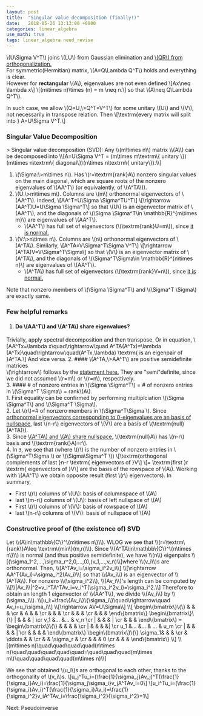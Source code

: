 ```yaml
---
layout: post
title:  "Singular value decomposition (finally!)"
date:   2018-05-26 13:13:00 +0900
categories: linear_algebra
use_math: true
tags: linear_algebra need_revise
---
```


\\(U\Sigma V^T\\) joins \\(LU\\) from Gaussian elimination and <a href="{{site.url}}/linear_algebra/2018/05/15/orthonormal-basis.html" target="_blank">\\(QR\\) from orthogonalization.</a>  
For symmetric(Hermitian) matrix, \\(A=Q\Lambda Q^T\\) holds and everything is clear.  
However for __rectangular__ \\(A\\), eigenvalues are not even defined
\\[Ax\neq \lambda x\\]
\\[(m\times n)\times (n) = m \neq n.\\]
so that \\(A\neq Q\Lambda Q^T\\).  

In such case, we allow \\(Q=U,\\>Q^T=V^T\\) for some unitary \\(U\\) and \\(V\\), not necessarily in transpose relation. Then
\\[\textrm\{every matrix will split into \} A=U\Sigma V^T.\\] 

<h3 id="svd">Singular Value Decomposition</h3>
> Singular value decomposition (SVD): Any \\(m\times n\\) matrix \\(A\\) can be decomposed into \\[A=U\Sigma V^T = (m\times m\textrm\{ unitary \})(m\times n\textrm\{ diagonal\})(n\times n\textrm\{ unitary\}).\\]


1. \\(\Sigma:\\>m\times n\\). Has \\(r=\textrm\{rank\}A\\) nonzero singular values on the main diagonal, which are square roots of the nonzero eigenvalues of \\(AA^T\\) (or equivalently, of \\(A^TA\\)).
2. \\(U:\\>m\times m\\). Columns are \\(m\\) orthonormal eigenvectors of \\(AA^T\\). Indeed, \\[AA^T=U\Sigma \Sigma^TU^T\\] \\[\rightarrow (AA^T)U=U\Sigma \Sigma^T\\]
so that \\(U\\) is an eigenvector matrix of \\(AA^T\\), and the diagonals of \\(\Sigma \Sigma^T\in \mathbb\{R\}^\{m\times m\}\\) are eigenvalues of \\(AA^T\\).  
	* \\(AA^T\\) has full set of eigenvectors (\\(\textrm\{rank\}U=m\\)), since <a href="{{site.url}}/linear_algebra/2018/05/10/cross-prod-mat.html#normal_and_spectral" target="_blank">it is normal.</a>
2. \\(V:\\>n\times n\\). Columns are \\(n\\) orthonormal eigenvectors of \\(A^TA\\). Similarly, \\[A^TA=V\Sigma^T\Sigma V^T\\] \\[\rightarrow (A^TA)V=V\Sigma^T\Sigma\\]
so that \\(V\\) is an eigenvector matrix of \\(A^TA\\), and the diagonals of \\(\Sigma^T\Sigma\in \mathbb\{R\}^\{n\times n\}\\) are eigenvalues of \\(AA^T\\).  
	* \\(A^TA\\) has full set of eigenvectors (\\(\textrm\{rank\}V=n\\)), since <a href="{{site.url}}/linear_algebra/2018/05/10/cross-prod-mat.html#normal_and_spectral" target="_blank">it is normal.</a>  

Note that nonzero members of \\(\Sigma \Sigma^T\\) and \\(\Sigma^T \Sigma\\) are exactly same.


### Few helpful remarks
1. #### Do \\(AA^T\\) and \\(A^TA\\) share eigenvalues?  
Trivially, apply spectral decomposition and then transpose. Or in equation, \\[AA^Tx=\lambda x\quad\rightarrow\quad A^TA(A^Tx)=\lambda (A^Tx)\quad\rightarrow\quad(A^Tx,\lambda) \textrm\{ is an eigenpair of \}A^TA.\\] And vice versa.
2. #### \\(A^TA,\\>AA^T\\) are positive semidefinite matrices  
\\(\rightarrow\\) follows by the <a href="{{site.url}}/linear_algebra/2018/05/24/positive-definite-mat.html#pd_and_least_sq" target="_blank">statement here.</a> They are "semi"definite, since we did not assumed \\(r=m\\) or \\(r=n\\), respectively.  
3. #### \# of nonzero entries in \\(\Sigma \Sigma^T\\) = # of nonzero entries in \\(\Sigma^T \Sigma\\) = rank\\(A\\).  
	1. First equality can be confirmed by performing multiplciation \\(\Sigma \Sigma^T\\) and \\(\Sigma^T \Sigma\\).  
	2. Let \\(r\\)=\# of nonzero members in \\(\Sigma^T\Sigma \\). Since <a href="{{site.url}}/linear_algebra/2018/05/18/eigenpairs.html" target="_blank">orthonormal eigenvectors corresponding to 0-eigenvalues are an basis of nullspace</a>, last \\(n-r\\) eigenvectors of \\(V\\) are a basis of \\(\textrm\{null\}(A^TA)\\).   
	3. Since <a href="{{site.url}}/linear_algebra/2018/05/10/cross-prod-mat.html" target="_blank">\\(A^TA\\) and \\(A\\) share nullspace</a>, \\(\textrm\{null\}A\\) has \\(n-r\\) basis and \\(\textrm\{rank(\}A)=r\\).  
4. In `3`, we see that (where \\(r\\) is the number of nonzero entries in \\(\Sigma^T\Sigma \\) or \\(\Sigma\Sigma^T \\))
\\[\textrm\{orthogonal complements of last \}n-r \textrm\{ eigenvectors of \}V\\]
\\[= \textrm\{first \}r \textrm\{ eigenvectors of \}V\\]
are the basis of the rowspace of \\(A\\). Working with \\(AA^T\\) we obtain opposite result (first \\(r\\) eigenvectors). In summary,  
* First \\(r\\) columns of \\(U\\): basis of columnspace of \\(A\\)  
* last \\(m-r\\) columns of \\(U\\): basis of left nullspace of \\(A\\)  
* First \\(r\\) columns of \\(V\\): basis of rowspace of \\(A\\)  
* last \\(n-r\\) columns of \\(V\\): basis of nullspace of \\(A\\)  


<h3 id="const_proof_of_svd">Constructive proof of (the existence of) SVD</h3>
Let \\(A\in\mathbb\{C\}^\{m\times n\}\\). WLOG we see that \\(r=\textrm\{rank\}A\leq \textrm\{min\}(m,n)\\).  
Since \\(A^TA\in\mathbb\{C\}^\{n\times n\}\\) is normal (and thus positive semidefinite), we have \\(n\\) eigenpairs 
\\[(\sigma_1^2,...,\sigma_r^2,0,...,0),(v_1,...,v_n)\\]where \\(v_i\\)s are orthonormal. Then, 
\\[A^TAv_i=\sigma_i^2v_i\\]
\\[\rightarrow AA^T(Av_i)=\sigma_i^2(Av_i)\\]
so that \\(Av_i\\) is an eigenvector of \\(A^TA\\). For nonzero \\(\sigma_i^2\\), \\(Av_i\\)'s length can be computed by
\\[\\|Av_i\\|^2=v_i^TA^TAv_i=v_i^T(\sigma_i^2v_i)=\sigma_i^2.\\]
Therefore to obtain an length 1 eigenvector of \\(AA^T\\), we divide \\(Av_i\\) by \\(\sigma_i\\).
\\[u_i:=\frac\{Av_i\}\{\sigma_i\}\quad\rightarrow\quad Av_i=u_i\sigma_i\\]
\\[\rightarrow AV=U\Sigma\\]
\\[
\begin\{bmatrix\}\{\}
& & & \cr
& A & & \cr
& & & \cr
& & & \cr
& & &
\end\{bmatrix\}
\begin\{bmatrix\}\{\}
| & & & | \cr
v_1 &... &... & v_n \cr
| & & & | \cr
& & &
\end\{bmatrix\}
=
\begin\{bmatrix\}\{\}
 & & & & \cr
| & & & &| \cr
u_1 &... &... & ... & u_m \cr
| & & & & | \cr
 & & & & 
\end\{bmatrix\}
\begin\{bmatrix\}\{\}
\sigma_1& & & \cr
& \ddots & & \cr
& & \sigma_r & \cr
& & & 0 \cr
& & &
\end\{bmatrix\}
\\]
\\[(m\times n)\quad\quad\quad\quad(n\times n)\quad\quad\quad\quad\quad=\quad\quad\quad(m\times m\)\quad\quad\quad\quad(m\times n)\\]

We see that obtained \\(u_i\\)s are orthogonal to each other, thanks to the orthogonality of \\(v_i\\)s.
\\[u_j^Tu_i=(\frac\{1\}\{\sigma_j\}Av_j)^T(\frac\{1\}\{\sigma_i\}Av_i)=\frac\{1\}\{\sigma_j\sigma_i\}v_jA^TAv_i=0\\]
\\[u_i^Tu_i=(\frac\{1\}\{\sigma_i\}Av_i)^T(\frac\{1\}\{\sigma_i\}Av_i)=\frac\{1\}\{\sigma_i^2}v_iA^TAv_i=\frac\{\sigma_i^2\}\{\sigma_i^2}=1\\]


Next: Pseudoinverse